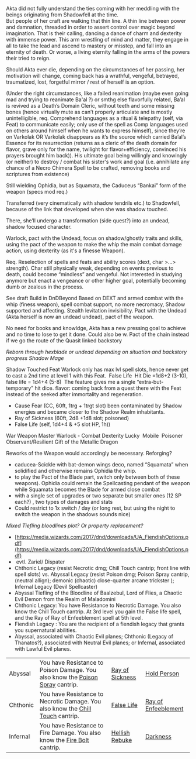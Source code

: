 Akta did not fully understand the ties coming with her meddling with the beings originating from Shadowfell at the time.  
But people of her craft are walking that thin line. A thin line between power and damnation, threaded in order to assert control over magic beyond imagination. That is their calling, dancing a dance of charm and dexterity with immense power. This arm wrestling of mind and matter, they engage in all to take the lead and ascend to mastery or misstep, and fall into an eternity of death. Or worse, a living eternity falling in the arms of the powers their tried to reign. 

Should Akta ever die, depending on the circumstances of her passing, her motivation will change, coming back has a wrathful, vengeful, betrayed, traumatized, lost, forgetful mirror / rest of herself is an option. 

(Under the right circumstances, like a failed reanimation (maybe even going mad and trying to reanimate Ba'al ?) or smthg else flavorfully related, Ba’al is revived as a Death’s Domain Cleric, without teeth and some missing bones (hence virtually mute as can’t properly articulate and is mostly unintelligible, req. Comprehend languages as a ritual & telepathy (self, via Feat) to communicate easily; only use of the spell as Comp languages used on others around himself when he wants to express himself), since they’re on Varkolak OR Varkolak disappears as it’s the source which carried Ba’al’s Essence for its resurrection (returns as a cleric of the death domain for flavor, grave only for the name, twilight for flavor+efficiency, convinced his prayers brought him back)). His ultimate goal being willingly and knowingly (or neither) to destroy / combat his sister's work and goal (i.e. annihilate any chance of a Necro Chimera Spell to be crafted, removing books and scriptures from existence)

Still wielding Ophidia, but as Squamata, the Caduceus “Bankai” form of the weapon (specs mod req.)

Transferred (very cinematically with shadow tendrils etc.) to Shadowfell, because of the link that developed when she was shadow touched.

There, she’ll undergo a transformation (side quest?) into an undead, shadow focused character.

Warlock, pact with the Undead, focus on shadow/ghostly traits and skills, using the pact of the weapon to make the whip the main combat damage action, using dexterity (as it's a finesse Weapon). 

Req. Reselection of spells and feats and ability scores (dext, char >...> strength). Char still physically weak, depending on events previous to death, could become “mindless” and vengeful. Not interested in studying anymore but enact a vengeance or other higher goal, potentially becoming dumb or zealous in the process. 

  
See draft Build in DnDBeyond
Based on DEXT and armed combat with the whip (finess weapon), spell combat support, no more necromacy, Shadow supported and affecting. Stealth levitation invisibility. Pact with the Undead (Akta herself is now an undead undead), pact of the weapon. 

No need for books and knowldge, Akta has a new pressing goal to achieve and no time to lose to get it done.
Could also be w. Pact of the chain instead if we go the route of the Quasit linked backstory 

*Reborn through hexblade or undead depending on situation and backstory progress Shadow Mage*

Shadow Touched Feat
Warlock only has max lvl spell slots, hence never get to cast a 2nd time at level 1 with this Feat. 
False Life 
Hit Die =1d8+2 (3-10), false life = 1d4+4 (5-8) 
The feature gives me a single “extra-but-temporary” hit dice.
flavor: coming back from a quest there with the Feat instead of the seeked after immortality and regeneration.
- Cause Fear (CC, 60ft, 1trg + 1trgt slot)
been contaminated by Shadow energies and became closer to the Shadow Realm inhabitants. 
 - Ray of Sickness (60ft, 2d8 +1d8 slot; poisoned)
- False Life (self, 1d4+4 & +5 slot HP, 1h))

War Weapon Master Warlock - Combat Dexterity
Lucky 
Mobile 
Poisoner
Observant/Resilient
Gift of the Metallic Dragon
 

Reworks of the Weapon would accordingly be necessary. Reforging? 
- caducea-Scickle with bat-demon wings deco, named “Squamata” when solidified and otherwise remains Ophidia the whip.
- to play the Pact of the Blade part, switch only between both of these weapons). Ophidia could remain the Spellcasting pendant of the weapon while Squamata becomes the Blade for armed close combat
- with a single set of upgrades or two separate but smaller ones (12 SP each?) , two types of damages and stats
- Could restrict to 1x switch / day (or long rest, but using the night to switch the weapon in the shadows sounds nice)
   
*Mixed Tiefling bloodlines plot? Or property replacement?* 

 - [https://media.wizards.com/2017/dnd/downloads/UA_FiendishOptions.pdf](https://media.wizards.com/2017/dnd/downloads/UA_FiendishOptions.pdf)
-  evtl. Zariel/ Dispater
- Chthonic Legacy (resist Necrotic dmg; Chill Touch cantrip; front line with spell slots) vs. Abyssal Legacy (resist Poison dmg; Poison Spray cantrip, (neutral allign); demonic (chaotic) close-quarter arcane trickster ); Infernal Legacy (Devil Spellcaster)
- Abyssal Tiefling of the Bloodline of Baalzebul, Lord of Flies, a Chaotic Evil Demon from the Realm of Maladomini
- Chthonic Legacy: You have Resistance to Necrotic Damage. You also know the Chill Touch cantrip. At 3rd level you gain the False life spell, and the Ray of Ray of Enfeeblement spell at 5th level.
- Fiendish Legacy : You are the recipient of a fiendish legacy that grants you supernatural abilities. 
- Abyssal, associated with Chaotic Evil planes; Chthonic (Legacy of Thanatos?), associated with Neutral Evil planes; or Infernal, associated with Lawful Evil planes. 

|          |                                                                                                                                  |                                                                      |                                                                               |
| -------- | -------------------------------------------------------------------------------------------------------------------------------- | -------------------------------------------------------------------- | ----------------------------------------------------------------------------- |
| Abyssal  | You have Resistance to Poison Damage. You also know the [Poison Spray](https://dnd5e.wikidot.com/spell:poison-spray%7C) cantrip. | [Ray of Sickness](http://dnd5e.wikidot.com/spell:ray-of-sickness%7C) | [Hold Person](https://dnd5e.wikidot.com/spell:hold-person%7C)                 |
| Chthonic | You have Resistance to Necrotic Damage. You also know the [Chill Touch](https://dnd5e.wikidot.com/spell:chill-touch%7C) cantrip. | [False Life](https://dnd5e.wikidot.com/spell:false-life%7C)          | [Ray of Enfeeblement](https://dnd5e.wikidot.com/spell:ray-of-enfeeblement%7C) |
| Infernal | You have Resistance to Fire Damage. You also know the [Fire Bolt](https://dnd5e.wikidot.com/spell:fire-bolt%7C) cantrip.         | [Hellish Rebuke](https://dnd5e.wikidot.com/spell:hellish-rebuke%7C)  | [Darkness](https://dnd5e.wikidot.com/spell:darkness%7C)                       |

